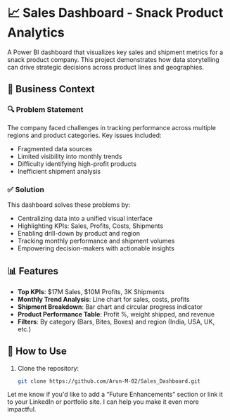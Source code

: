 # 📈 Sales Dashboard - Snack Product Analytics

A Power BI dashboard that visualizes key sales and shipment metrics for a snack product company. This project demonstrates how data storytelling can drive strategic decisions across product lines and geographies.

## 🧠 Business Context

### 🔍 Problem Statement

The company faced challenges in tracking performance across multiple regions and product categories. Key issues included:

- Fragmented data sources
- Limited visibility into monthly trends
- Difficulty identifying high-profit products
- Inefficient shipment analysis

### ✅ Solution

This dashboard solves these problems by:

- Centralizing data into a unified visual interface
- Highlighting KPIs: Sales, Profits, Costs, Shipments
- Enabling drill-down by product and region
- Tracking monthly performance and shipment volumes
- Empowering decision-makers with actionable insights

## 📊 Features

- **Top KPIs**: $17M Sales, $10M Profits, 3K Shipments
- **Monthly Trend Analysis**: Line chart for sales, costs, profits
- **Shipment Breakdown**: Bar chart and circular progress indicator
- **Product Performance Table**: Profit %, weight shipped, and revenue
- **Filters**: By category (Bars, Bites, Boxes) and region (India, USA, UK, etc.)

## 🚀 How to Use

1. Clone the repository:
   ```bash
   git clone https://github.com/Arun-M-02/Sales_Dashboard.git

   
Let me know if you'd like to add a “Future Enhancements” section or link it to your LinkedIn or portfolio site. I can help you make it even more impactful.
